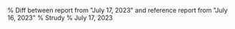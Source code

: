 % Diff between report from "July 17, 2023" and reference report from "July 16, 2023"
% Strudy
% July 17, 2023


